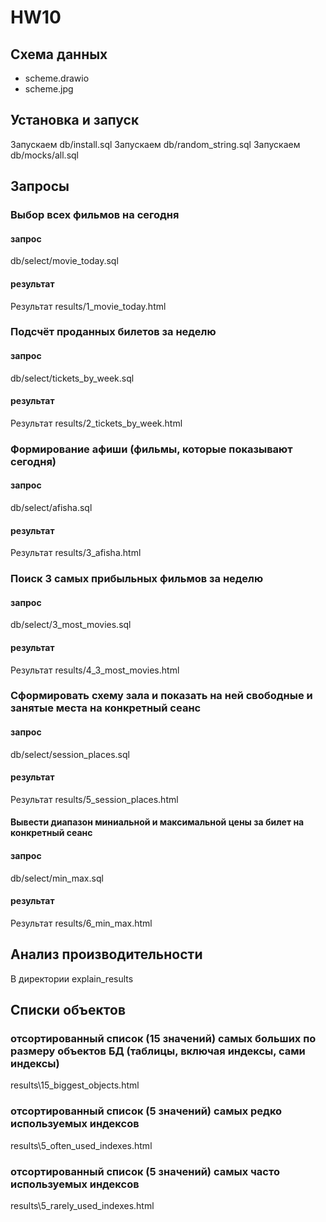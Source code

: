# HW10

## Схема данных
- scheme.drawio
- scheme.jpg

## Установка и запуск

Запускаем db/install.sql
Запускаем db/random_string.sql
Запускаем db/mocks/all.sql

## Запросы

### Выбор всех фильмов на сегодня
#### запрос
db/select/movie_today.sql
#### результат
Результат results/1_movie_today.html

### Подсчёт проданных билетов за неделю
#### запрос
db/select/tickets_by_week.sql
#### результат
Результат results/2_tickets_by_week.html

### Формирование афиши (фильмы, которые показывают сегодня)
#### запрос
db/select/afisha.sql
#### результат
Результат results/3_afisha.html

### Поиск 3 самых прибыльных фильмов за неделю
#### запрос
db/select/3_most_movies.sql
#### результат
Результат results/4_3_most_movies.html


### Сформировать схему зала и показать на ней свободные и занятые места на конкретный сеанс
#### запрос
db/select/session_places.sql
#### результат
Результат results/5_session_places.html

#### Вывести диапазон миниальной и максимальной цены за билет на конкретный сеанс
#### запрос
db/select/min_max.sql
#### результат
Результат results/6_min_max.html

## Анализ производительности
В директории explain_results


## Списки объектов
### отсортированный список (15 значений) самых больших по размеру объектов БД (таблицы, включая индексы, сами индексы)
results\15_biggest_objects.html
### отсортированный список (5 значений) самых редко используемых индексов
results\5_often_used_indexes.html
### отсортированный список (5 значений) самых часто используемых индексов
results\5_rarely_used_indexes.html
